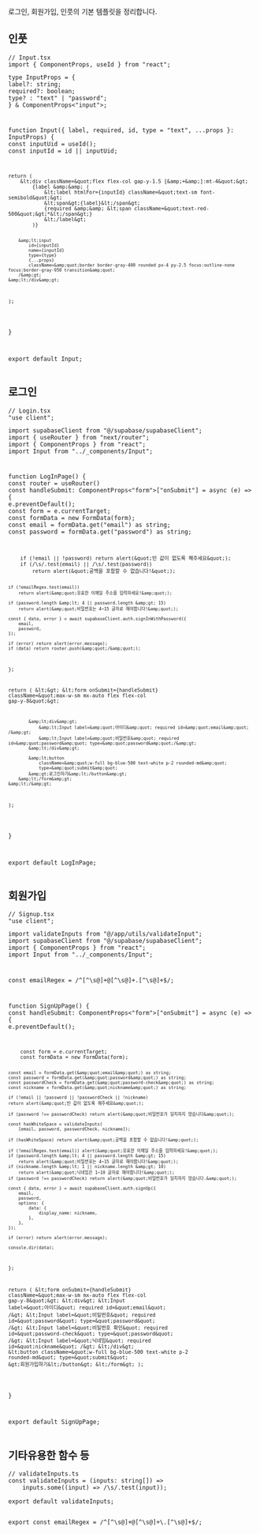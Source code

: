 <p>로그인, 회원가입, 인풋의 기본 템플릿을 정리합니다.</p>
<h2>인풋</h2>
<pre><code class="language-tsx">// Input.tsx
import { ComponentProps, useId } from &quot;react&quot;;
<p>type InputProps = {
label?: string;
required?: boolean;
type? : &quot;text&quot; | &quot;password&quot;;
} &amp; ComponentProps&lt;&quot;input&quot;&gt;;</p>
<p>function Input({ label, required, id, type = &quot;text&quot;, ...props }: InputProps) {
const inputUid = useId();
const inputId = id || inputUid;</p>
<pre><code>return (
    &amp;lt;div className=&amp;quot;flex flex-col gap-y-1.5 [&amp;amp;+&amp;amp;]:mt-4&amp;quot;&amp;gt;
        {label &amp;amp;&amp;amp; (
            &amp;lt;label htmlFor={inputId} className=&amp;quot;text-sm font-semibold&amp;quot;&amp;gt;
            &amp;lt;span&amp;gt;{label}&amp;lt;/span&amp;gt;
            {required &amp;amp;&amp;amp; &amp;lt;span className=&amp;quot;text-red-500&amp;quot;&amp;gt;*&amp;lt;/span&amp;gt;}
            &amp;lt;/label&amp;gt;
        )}

        &amp;lt;input
            id={inputId}
            name={inputId}
            type={type}
            {...props}
            className=&amp;quot;border border-gray-400 rounded px-4 py-2.5 focus:outline-none focus:border-gray-950 transition&amp;quot;
        /&amp;gt;
    &amp;lt;/div&amp;gt;
);
</code></pre>
<p>}</p>
<p>export default Input;</code></pre></p>
<h2>로그인</h2>
<pre><code class="language-tsx">// Login.tsx
&quot;use client&quot;;
<p>import supabaseClient from &quot;@/supabase/supabaseClient&quot;;
import { useRouter } from &quot;next/router&quot;;
import { ComponentProps } from &quot;react&quot;;
import Input from &quot;../_components/Input&quot;;</p>
<p>function LogInPage() {
const router = useRouter()
const handleSubmit: ComponentProps&lt;&quot;form&quot;&gt;[&quot;onSubmit&quot;] = async (e) =&gt; {
e.preventDefault();
const form = e.currentTarget;
const formData = new FormData(form);
const email = formData.get(&quot;email&quot;) as string;
const password = formData.get(&quot;password&quot;) as string;</p>
<pre><code>    if (!email || !password) return alert(&amp;quot;빈 값이 없도록 해주세요&amp;quot;);
    if (/\s/.test(email) || /\s/.test(password)) 
        return alert(&amp;quot;공백을 포함할 수 없습니다!&amp;quot;);

    if (!emailRegex.test(email)) 
        return alert(&amp;quot;유효한 이메일 주소를 입력하세요!&amp;quot;);

    if (password.length &amp;lt; 4 || password.length &amp;gt; 15) 
        return alert(&amp;quot;비밀번호는 4~15 글자로 해야합니다!&amp;quot;);

    const { data, error } = await supabaseClient.auth.signInWithPassword({
        email,
        password,
    });

    if (error) return alert(error.message);
    if (data) return router.push(&amp;quot;/&amp;quot;);
};

return (
    &amp;lt;&amp;gt;
        &amp;lt;form 
            onSubmit={handleSubmit} 
            className=&amp;quot;max-w-sm mx-auto flex flex-col gap-y-8&amp;quot;&amp;gt;

            &amp;lt;div&amp;gt;
                &amp;lt;Input label=&amp;quot;아이디&amp;quot; required id=&amp;quot;email&amp;quot; /&amp;gt;
                &amp;lt;Input label=&amp;quot;비밀번호&amp;quot; required id=&amp;quot;password&amp;quot; type=&amp;quot;password&amp;quot;/&amp;gt;
            &amp;lt;/div&amp;gt;

            &amp;lt;button 
                className=&amp;quot;w-full bg-blue-500 text-white p-2 rounded-md&amp;quot;
                type=&amp;quot;submit&amp;quot;
            &amp;gt;로그인하기&amp;lt;/button&amp;gt;
        &amp;lt;/form&amp;gt;
    &amp;lt;/&amp;gt;
);
</code></pre>
<p>}</p>
<p>export default LogInPage;</code></pre></p>
<h2>회원가입</h2>
<pre><code class="language-tsx">// Signup.tsx
&quot;use client&quot;;
<p>import validateInputs from &quot;@/app/utils/validateInput&quot;;
import supabaseClient from &quot;@/supabase/supabaseClient&quot;;
import { ComponentProps } from &quot;react&quot;;
import Input from &quot;../_components/Input&quot;;</p>
<p>const emailRegex = /^[^\s@]+@[^\s@]+.[^\s@]+$/;</p>
<p>function SignUpPage() {
const handleSubmit: ComponentProps&lt;&quot;form&quot;&gt;[&quot;onSubmit&quot;] = async (e) =&gt; {
e.preventDefault();</p>
<pre><code>    const form = e.currentTarget;
    const formData = new FormData(form);

    const email = formData.get(&amp;quot;email&amp;quot;) as string;
    const password = formData.get(&amp;quot;password&amp;quot;) as string;
    const passwordCheck = formData.get(&amp;quot;password-check&amp;quot;) as string;
    const nickname = formData.get(&amp;quot;nickname&amp;quot;) as string;

    if (!email || !password || !passwordCheck || !nickname) 
    return alert(&amp;quot;빈 값이 없도록 해주세요&amp;quot;);

    if (password !== passwordCheck) return alert(&amp;quot;비밀번호가 일치하지 않습니다&amp;quot;);

    const hasWhiteSpace = validateInputs(
        [email, password, passwordCheck, nickname]);

    if (hasWhiteSpace) return alert(&amp;quot;공백을 포함할 수 없습니다!&amp;quot;);

    if (!emailRegex.test(email)) alert(&amp;quot;유효한 이메일 주소를 입력하세요!&amp;quot;);
    if (password.length &amp;lt; 4 || password.length &amp;gt; 15) 
        return alert(&amp;quot;비밀번호는 4~15 글자로 해야합니다!&amp;quot;);
    if (nickname.length &amp;lt; 1 || nickname.length &amp;gt; 10) 
        return alert(&amp;quot;닉네임은 1~10 글자로 해야합니다!&amp;quot;);
    if (password !== passwordCheck) return alert(&amp;quot;비밀번호가 일치하지 않습니다.&amp;quot;);

    const { data, error } = await supabaseClient.auth.signUp({
        email,
        password,
        options: {
            data: {
                display_name: nickname,
            },
        },
    });

    if (error) return alert(error.message);

    console.dir(data);
};

return (
    &amp;lt;form 
        onSubmit={handleSubmit} 
        className=&amp;quot;max-w-sm mx-auto flex flex-col gap-y-8&amp;quot;&amp;gt;
        &amp;lt;div&amp;gt;
            &amp;lt;Input label=&amp;quot;아이디&amp;quot; required id=&amp;quot;email&amp;quot; /&amp;gt;
            &amp;lt;Input label=&amp;quot;비밀번호&amp;quot; required id=&amp;quot;password&amp;quot; type=&amp;quot;password&amp;quot; /&amp;gt;
            &amp;lt;Input label=&amp;quot;비밀번호 확인&amp;quot; 
                required id=&amp;quot;password-check&amp;quot; type=&amp;quot;password&amp;quot; /&amp;gt;
            &amp;lt;Input label=&amp;quot;닉네임&amp;quot; required id=&amp;quot;nickname&amp;quot; /&amp;gt;
        &amp;lt;/div&amp;gt;
        &amp;lt;button 
            className=&amp;quot;w-full bg-blue-500 text-white p-2 rounded-md&amp;quot; 
            type=&amp;quot;submit&amp;quot;
        &amp;gt;회원가입하기&amp;lt;/button&amp;gt;
    &amp;lt;/form&amp;gt;
);
</code></pre>
<p>}</p>
<p>export default SignUpPage;</code></pre></p>
<h2>기타유용한 함수 등</h2>
<pre><code class="language-ts">// validateInputs.ts
const validateInputs = (inputs: string[]) =&gt; 
    inputs.some((input) =&gt; /\s/.test(input));
<p>export default validateInputs;</code></pre></p>
<pre><code class="language-ts">export const emailRegex = /^[^\s@]+@[^\s@]+\.[^\s@]+$/;</code></pre>
